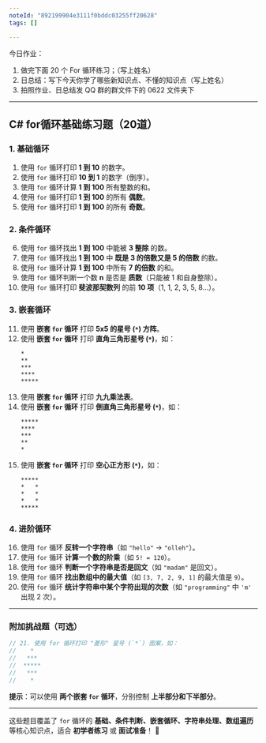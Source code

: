```yaml
---
noteId: "892199904e3111f0bddc03255ff20628"
tags: []

---
```


今日作业：

1. 做完下面 20 个 For 循环练习；（写上姓名）
2. 日总结：写下今天你学了哪些新知识点、不懂的知识点（写上姓名）
3. 拍照作业、日总结发 QQ 群的群文件下的 0622 文件夹下

---

## **C# for循环基础练习题（20道）**  

### **1. 基础循环**  
1. 使用 `for` 循环打印 **1 到 10** 的数字。  
2. 使用 `for` 循环打印 **10 到 1** 的数字（倒序）。  
3. 使用 `for` 循环计算 **1 到 100** 所有整数的和。  
4. 使用 `for` 循环打印 **1 到 100** 的所有 **偶数**。  
5. 使用 `for` 循环打印 **1 到 100** 的所有 **奇数**。  

### **2. 条件循环**  
6. 使用 `for` 循环找出 **1 到 100** 中能被 **3 整除** 的数。  
7. 使用 `for` 循环找出 **1 到 100** 中 **既是 3 的倍数又是 5 的倍数** 的数。  
8. 使用 `for` 循环计算 **1 到 100** 中所有 **7 的倍数** 的和。  
9. 使用 `for` 循环判断一个数 **n** 是否是 **质数**（只能被 1 和自身整除）。  
10. 使用 `for` 循环打印 **斐波那契数列** 的前 **10 项**（1, 1, 2, 3, 5, 8...）。  

### **3. 嵌套循环**  
11. 使用 **嵌套 `for` 循环** 打印 **5x5 的星号 (`*`) 方阵**。  
12. 使用 **嵌套 `for` 循环** 打印 **直角三角形星号 (`*`)**，如：  
    ```
    *
    **
    ***
    ****
    *****
    ```  
13. 使用 **嵌套 `for` 循环** 打印 **九九乘法表**。  
14. 使用 **嵌套 `for` 循环** 打印 **倒直角三角形星号 (`*`)**，如：  
    ```
    *****
    ****
    ***
    **
    *
    ```  
15. 使用 **嵌套 `for` 循环** 打印 **空心正方形 (`*`)**，如：  
    ```
    *****
    *   *
    *   *
    *   *
    *****
    ```  

### **4. 进阶循环**  
16. 使用 `for` 循环 **反转一个字符串**（如 `"hello"` → `"olleh"`）。  
17. 使用 `for` 循环 **计算一个数的阶乘**（如 `5! = 120`）。  
18. 使用 `for` 循环 **判断一个字符串是否是回文**（如 `"madam"` 是回文）。  
19. 使用 `for` 循环 **找出数组中的最大值**（如 `[3, 7, 2, 9, 1]` 的最大值是 `9`）。  
20. 使用 `for` 循环 **统计字符串中某个字符出现的次数**（如 `"programming"` 中 `'m'` 出现 2 次）。  

---

### **附加挑战题（可选）**
```csharp
// 21. 使用 for 循环打印 "菱形" 星号 (`*`) 图案，如：
//    *
//   ***
//  *****
//   ***
//    *
```
**提示**：可以使用 **两个嵌套 `for` 循环**，分别控制 **上半部分和下半部分**。  

---

这些题目覆盖了 `for` 循环的 **基础、条件判断、嵌套循环、字符串处理、数组遍历** 等核心知识点，适合 **初学者练习** 或 **面试准备**！ 🚀